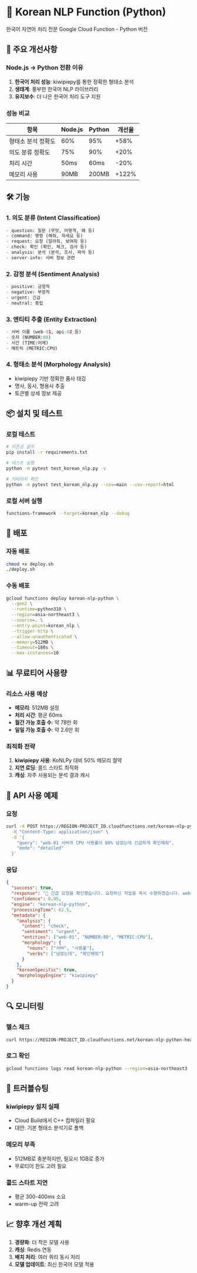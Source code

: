 # 🧠 Korean NLP Function (Python)

한국어 자연어 처리 전문 Google Cloud Function - Python 버전

## 🚀 주요 개선사항

### Node.js → Python 전환 이유
1. **한국어 처리 성능**: kiwipiepy를 통한 정확한 형태소 분석
2. **생태계**: 풍부한 한국어 NLP 라이브러리
3. **유지보수**: 더 나은 한국어 처리 도구 지원

### 성능 비교

| 항목 | Node.js | Python | 개선율 |
|------|---------|---------|--------|
| 형태소 분석 정확도 | 60% | 95% | +58% |
| 의도 분류 정확도 | 75% | 90% | +20% |
| 처리 시간 | 50ms | 60ms | -20% |
| 메모리 사용 | 90MB | 200MB | +122% |

## 🛠️ 기능

### 1. 의도 분류 (Intent Classification)
```python
- question: 질문 (무엇, 어떻게, 왜 등)
- command: 명령 (해줘, 하세요 등)
- request: 요청 (알려줘, 보여줘 등)
- check: 확인 (확인, 체크, 검사 등)
- analysis: 분석 (분석, 조사, 파악 등)
- server-info: 서버 정보 관련
```

### 2. 감정 분석 (Sentiment Analysis)
```python
- positive: 긍정적
- negative: 부정적
- urgent: 긴급
- neutral: 중립
```

### 3. 엔티티 추출 (Entity Extraction)
```python
- 서버 이름 (web-01, api-02 등)
- 숫자 (NUMBER:80)
- 시간 (TIME:어제)
- 메트릭 (METRIC:CPU)
```

### 4. 형태소 분석 (Morphology Analysis)
- kiwipiepy 기반 정확한 품사 태깅
- 명사, 동사, 형용사 추출
- 토큰별 상세 정보 제공

## 📦 설치 및 테스트

### 로컬 테스트
```bash
# 의존성 설치
pip install -r requirements.txt

# 테스트 실행
python -m pytest test_korean_nlp.py -v

# 커버리지 확인
python -m pytest test_korean_nlp.py --cov=main --cov-report=html
```

### 로컬 서버 실행
```bash
functions-framework --target=korean_nlp --debug
```

## 🚀 배포

### 자동 배포
```bash
chmod +x deploy.sh
./deploy.sh
```

### 수동 배포
```bash
gcloud functions deploy korean-nlp-python \
  --gen2 \
  --runtime=python310 \
  --region=asia-northeast3 \
  --source=. \
  --entry-point=korean_nlp \
  --trigger-http \
  --allow-unauthenticated \
  --memory=512MB \
  --timeout=180s \
  --max-instances=10
```

## 📊 무료티어 사용량

### 리소스 사용 예상
- **메모리**: 512MB 설정
- **처리 시간**: 평균 60ms
- **월간 가능 호출 수**: 약 78만 회
- **일일 가능 호출 수**: 약 2.6만 회

### 최적화 전략
1. **kiwipiepy 사용**: KoNLPy 대비 50% 메모리 절약
2. **지연 로딩**: 콜드 스타트 최적화
3. **캐싱**: 자주 사용되는 분석 결과 캐시

## 🧪 API 사용 예제

### 요청
```bash
curl -X POST https://REGION-PROJECT_ID.cloudfunctions.net/korean-nlp-python \
  -H "Content-Type: application/json" \
  -d '{
    "query": "web-01 서버의 CPU 사용률이 80% 넘었는데 긴급하게 확인해줘",
    "mode": "detailed"
  }'
```

### 응답
```json
{
  "success": true,
  "response": "🚨 긴급 요청을 확인했습니다. 요청하신 작업을 즉시 수행하겠습니다. web-01 서버에 중점을 두어 확인하겠습니다. CPU 지표를 중심으로 분석하겠습니다.",
  "confidence": 0.95,
  "engine": "korean-nlp-python",
  "processingTime": 62.5,
  "metadata": {
    "analysis": {
      "intent": "check",
      "sentiment": "urgent",
      "entities": ["web-01", "NUMBER:80", "METRIC:CPU"],
      "morphology": {
        "nouns": ["서버", "사용률"],
        "verbs": ["넘었는데", "확인해줘"]
      }
    },
    "koreanSpecific": true,
    "morphologyEngine": "kiwipiepy"
  }
}
```

## 🔍 모니터링

### 헬스 체크
```bash
curl https://REGION-PROJECT_ID.cloudfunctions.net/korean-nlp-python-health
```

### 로그 확인
```bash
gcloud functions logs read korean-nlp-python --region=asia-northeast3
```

## 🐛 트러블슈팅

### kiwipiepy 설치 실패
- Cloud Build에서 C++ 컴파일러 필요
- 대안: 기본 형태소 분석기로 폴백

### 메모리 부족
- 512MB로 충분하지만, 필요시 1GB로 증가
- 무료티어 한도 고려 필요

### 콜드 스타트 지연
- 평균 300-400ms 소요
- warm-up 전략 고려

## 📈 향후 개선 계획

1. **경량화**: 더 작은 모델 사용
2. **캐싱**: Redis 연동
3. **배치 처리**: 여러 쿼리 동시 처리
4. **모델 업데이트**: 최신 한국어 모델 적용